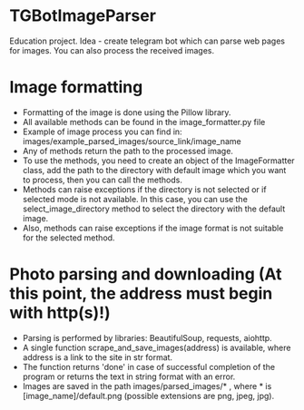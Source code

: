 # TGBotImageParser
Education project. Idea - create telegram bot which can parse web pages for images. You can also process the received images.

# Image formatting
- Formatting of the image is done using the Pillow library.
- All available methods can be found in the image_formatter.py file
- Example of image process you can find in: images/example_parsed_images/source_link/image_name
- Any of methods return the path to the processed image.
- To use the methods, you need to create an object of the ImageFormatter class, add the path to the directory with default image which you want to process, then you can call the methods.
- Methods can raise exceptions if the directory is not selected or if selected mode is not available. In this case, you can use the select_image_directory method to select the directory with the default image.
- Also, methods can raise exceptions if the image format is not suitable for the selected method.

# Photo parsing and downloading (At this point, the address must begin with http(s)!)
- Parsing is performed by libraries: BeautifulSoup, requests, aiohttp.
- A single function scrape_and_save_images(address) is available, where address is a link to the site in str format.
- The function returns 'done' in case of successful completion of the program or returns the text in string format with an error.
- Images are saved in the path images/parsed_images/* , where * is [image_name]/default.png (possible extensions are png, jpeg, jpg). 
